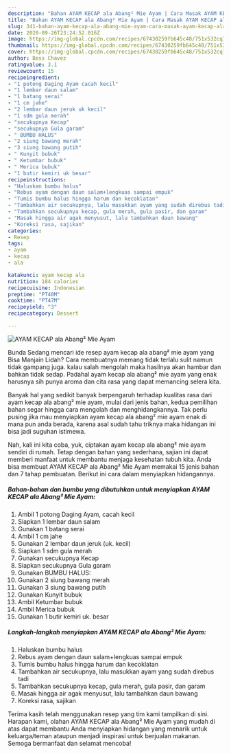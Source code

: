 ```yaml
---
description: "Bahan AYAM KECAP ala Abang² Mie Ayam | Cara Masak AYAM KECAP ala Abang² Mie Ayam Yang Enak dan Simpel"
title: "Bahan AYAM KECAP ala Abang² Mie Ayam | Cara Masak AYAM KECAP ala Abang² Mie Ayam Yang Enak dan Simpel"
slug: 341-bahan-ayam-kecap-ala-abang-mie-ayam-cara-masak-ayam-kecap-ala-abang-mie-ayam-yang-enak-dan-simpel
date: 2020-09-26T23:24:52.016Z
image: https://img-global.cpcdn.com/recipes/67430259fb645c48/751x532cq70/ayam-kecap-ala-abang-mie-ayam-foto-resep-utama.jpg
thumbnail: https://img-global.cpcdn.com/recipes/67430259fb645c48/751x532cq70/ayam-kecap-ala-abang-mie-ayam-foto-resep-utama.jpg
cover: https://img-global.cpcdn.com/recipes/67430259fb645c48/751x532cq70/ayam-kecap-ala-abang-mie-ayam-foto-resep-utama.jpg
author: Bess Chavez
ratingvalue: 3.1
reviewcount: 15
recipeingredient:
- "1 potong Daging Ayam cacah kecil"
- "1 lembar daun salam"
- "1 batang serai"
- "1 cm jahe"
- "2 lembar daun jeruk uk kecil"
- "1 sdm gula merah"
- "secukupnya Kecap"
- "secukupnya Gula garam"
- " BUMBU HALUS"
- "2 siung bawang merah"
- "3 siung bawang putih"
- " Kunyit bubuk"
- " Ketumbar bubuk"
- " Merica bubuk"
- "1 butir kemiri uk besar"
recipeinstructions:
- "Haluskan bumbu halus"
- "Rebus ayam dengan daun salam+lengkuas sampai empuk"
- "Tumis bumbu halus hingga harum dan kecoklatan"
- "Tambahkan air secukupnya, lalu masukkan ayam yang sudah direbus tadi"
- "Tambahkan secukupnya kecap, gula merah, gula pasir, dan garam"
- "Masak hingga air agak menyusut, lalu tambahkan daun bawang"
- "Koreksi rasa, sajikan"
categories:
- Resep
tags:
- ayam
- kecap
- ala

katakunci: ayam kecap ala 
nutrition: 184 calories
recipecuisine: Indonesian
preptime: "PT40M"
cooktime: "PT47M"
recipeyield: "3"
recipecategory: Dessert

---
```



![AYAM KECAP ala Abang² Mie Ayam](https://img-global.cpcdn.com/recipes/67430259fb645c48/751x532cq70/ayam-kecap-ala-abang-mie-ayam-foto-resep-utama.jpg)

Bunda Sedang mencari ide resep ayam kecap ala abang² mie ayam yang Bisa Manjain Lidah? Cara membuatnya memang tidak terlalu sulit namun tidak gampang juga. kalau salah mengolah maka hasilnya akan hambar dan bahkan tidak sedap. Padahal ayam kecap ala abang² mie ayam yang enak harusnya sih punya aroma dan cita rasa yang dapat memancing selera kita.



Banyak hal yang sedikit banyak berpengaruh terhadap kualitas rasa dari ayam kecap ala abang² mie ayam, mulai dari jenis bahan, kedua pemilihan bahan segar hingga cara mengolah dan menghidangkannya. Tak perlu pusing jika mau menyiapkan ayam kecap ala abang² mie ayam enak di mana pun anda berada, karena asal sudah tahu triknya maka hidangan ini bisa jadi suguhan istimewa.


Nah, kali ini kita coba, yuk, ciptakan ayam kecap ala abang² mie ayam sendiri di rumah. Tetap dengan bahan yang sederhana, sajian ini dapat memberi manfaat untuk membantu menjaga kesehatan tubuh kita. Anda bisa membuat AYAM KECAP ala Abang² Mie Ayam memakai 15 jenis bahan dan 7 tahap pembuatan. Berikut ini cara dalam menyiapkan hidangannya.

<!--inarticleads1-->

##### Bahan-bahan dan bumbu yang dibutuhkan untuk menyiapkan AYAM KECAP ala Abang² Mie Ayam:

1. Ambil 1 potong Daging Ayam, cacah kecil
1. Siapkan 1 lembar daun salam
1. Gunakan 1 batang serai
1. Ambil 1 cm jahe
1. Gunakan 2 lembar daun jeruk (uk. kecil)
1. Siapkan 1 sdm gula merah
1. Gunakan secukupnya Kecap
1. Siapkan secukupnya Gula garam
1. Gunakan  BUMBU HALUS:
1. Gunakan 2 siung bawang merah
1. Gunakan 3 siung bawang putih
1. Gunakan  Kunyit bubuk
1. Ambil  Ketumbar bubuk
1. Ambil  Merica bubuk
1. Gunakan 1 butir kemiri uk. besar




<!--inarticleads2-->

##### Langkah-langkah menyiapkan AYAM KECAP ala Abang² Mie Ayam:

1. Haluskan bumbu halus
1. Rebus ayam dengan daun salam+lengkuas sampai empuk
1. Tumis bumbu halus hingga harum dan kecoklatan
1. Tambahkan air secukupnya, lalu masukkan ayam yang sudah direbus tadi
1. Tambahkan secukupnya kecap, gula merah, gula pasir, dan garam
1. Masak hingga air agak menyusut, lalu tambahkan daun bawang
1. Koreksi rasa, sajikan




Terima kasih telah menggunakan resep yang tim kami tampilkan di sini. Harapan kami, olahan AYAM KECAP ala Abang² Mie Ayam yang mudah di atas dapat membantu Anda menyiapkan hidangan yang menarik untuk keluarga/teman ataupun menjadi inspirasi untuk berjualan makanan. Semoga bermanfaat dan selamat mencoba!
